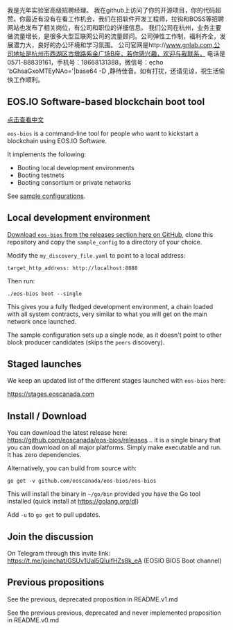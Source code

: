 我是光年实验室高级招聘经理。
我在github上访问了你的开源项目，你的代码超赞。你最近有没有在看工作机会，我们在招软件开发工程师，拉钩和BOSS等招聘网站也发布了相关岗位，有公司和职位的详细信息。
我们公司在杭州，业务主要做流量增长，是很多大型互联网公司的流量顾问。公司弹性工作制，福利齐全，发展潜力大，良好的办公环境和学习氛围。
公司官网是http://www.gnlab.com,公司地址是杭州市西湖区古墩路紫金广场B座，若你感兴趣，欢迎与我联系，
电话是0571-88839161，手机号：18668131388，微信号：echo 'bGhsaGxoMTEyNAo='|base64 -D ,静待佳音。如有打扰，还请见谅，祝生活愉快工作顺利。

EOS.IO Software-based blockchain boot tool
------------------------------------------

[点击查看中文](./README-cn.md)

`eos-bios` is a command-line tool for people who want to kickstart a
blockchain using EOS.IO Software.

It implements the following:
* Booting local development environments
* Booting testnets
* Booting consortium or private networks

See [sample configurations](./sample_config).


Local development environment
-----------------------------

[Download `eos-bios` from the releases section here on GitHub](https://github.com/eoscanada/eos-bios/releases),
clone this repository and copy the `sample_config` to a directory of
your choice.

Modify the `my_discovery_file.yaml` to point to a local address:

```
target_http_address: http://localhost:8888
```

Then run:

    ./eos-bios boot --single

This gives you a fully fledged development environment, a chain loaded
with all system contracts, very similar to what you will get on the
main network once launched.

The sample configuration sets up a single node, as it doesn't point to
other block producer candidates (skips the `peers` discovery).



Staged launches
---------------

We keep an updated list of the different stages launched with `eos-bios` here:

https://stages.eoscanada.com



Install / Download
------------------

You can download the latest release here:
https://github.com/eoscanada/eos-bios/releases .. it is a single
binary that you can download on all major platforms. Simply make
executable and run. It has zero dependencies.

Alternatively, you can build from source with:

    go get -v github.com/eoscanada/eos-bios/eos-bios

This will install the binary in `~/go/bin` provided you have the Go
tool installed (quick install at https://golang.org/dl)

Add `-u` to `go get` to pull updates.



Join the discussion
-------------------

On Telegram through this invite link:
https://t.me/joinchat/GSUv1UaI5QIuifHZs8k_eA (EOSIO BIOS Boot channel)



Previous propositions
---------------------

See the previous, deprecated proposition in README.v1.md

See the previous previous, deprecated and never implemented
proposition in README.v0.md
